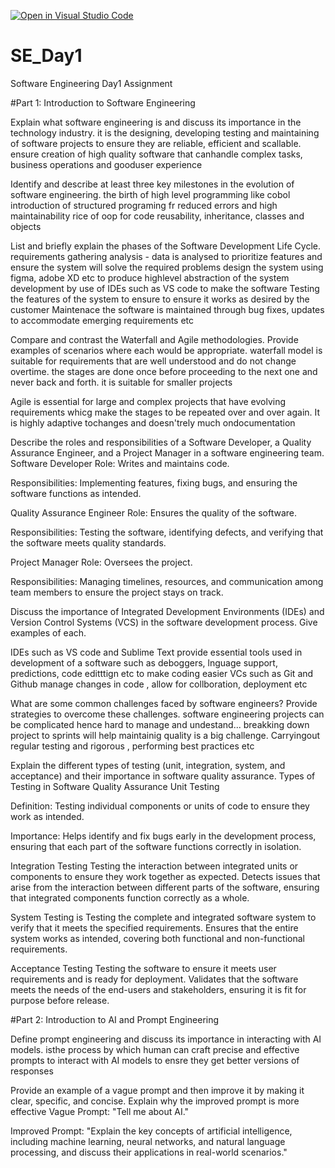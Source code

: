 [![Open in Visual Studio Code](https://classroom.github.com/assets/open-in-vscode-2e0aaae1b6195c2367325f4f02e2d04e9abb55f0b24a779b69b11b9e10269abc.svg)](https://classroom.github.com/online_ide?assignment_repo_id=17376118&assignment_repo_type=AssignmentRepo)
# SE_Day1
Software Engineering Day1 Assignment

#Part 1: Introduction to Software Engineering

Explain what software engineering is and discuss its importance in the technology industry.
it is the designing, developing testing and maintaining of software projects to ensure they are reliable, efficient and scallable. 
ensure creation of high quality software that canhandle complex tasks, business operations and gooduser experience

Identify and describe at least three key milestones in the evolution of software engineering.
the birth of high level programming like cobol
introduction of structured programing fr reduced errors and high maintainability
rice of oop for code reusability, inheritance, classes and objects

List and briefly explain the phases of the Software Development Life Cycle.
requirements gathering
analysis - data is analysed to prioritize features and ensure the system will solve the required problems
design the system using figma, adobe XD etc to produce highlevel abstraction of the system
development by use of IDEs such as VS code to make the software
Testing the features of the system to ensure to ensure it works as desired by the customer
Maintenace the software is maintained through bug fixes, updates to accommodate emerging requirements etc


Compare and contrast the Waterfall and Agile methodologies. Provide examples of scenarios where each would be appropriate.
waterfall model is suitable for requirements that are well understood and do not change overtime. the stages are done once before proceeding to the next one and never back and forth. it is suitable for smaller projects

Agile is essential for large and complex projects that have evolving requirements whicg make the stages to be repeated over and over again. It is highly adaptive tochanges and doesn'trely much ondocumentation

Describe the roles and responsibilities of a Software Developer, a Quality Assurance Engineer, and a Project Manager in a software engineering team.
Software Developer
Role: Writes and maintains code.

Responsibilities: Implementing features, fixing bugs, and ensuring the software functions as intended.

Quality Assurance Engineer
Role: Ensures the quality of the software.

Responsibilities: Testing the software, identifying defects, and verifying that the software meets quality standards.

Project Manager
Role: Oversees the project.

Responsibilities: Managing timelines, resources, and communication among team members to ensure the project stays on track.


Discuss the importance of Integrated Development Environments (IDEs) and Version Control Systems (VCS) in the software development process. Give examples of each.

IDEs such as VS code and Sublime Text provide essential tools used in development of a software such as deboggers, lnguage support, predictions, code editttign etc to make coding easier
VCs such as Git and Github manage changes in code , allow for collboration, deployment etc

What are some common challenges faced by software engineers? Provide strategies to overcome these challenges.
software engineering projects can be complicated hence hard to manage and undestand... breakking down project to sprints will help
maintainig quality is a big challenge. Carryingout regular testing and rigorous , performing best practices etc

Explain the different types of testing (unit, integration, system, and acceptance) and their importance in software quality assurance.
Types of Testing in Software Quality Assurance
Unit Testing

Definition: Testing individual components or units of code to ensure they work as intended.

Importance: Helps identify and fix bugs early in the development process, ensuring that each part of the software functions correctly in isolation.

Integration Testing
Testing the interaction between integrated units or components to ensure they work together as expected.
Detects issues that arise from the interaction between different parts of the software, ensuring that integrated components function correctly as a whole.

System Testing
is Testing the complete and integrated software system to verify that it meets the specified requirements.
Ensures that the entire system works as intended, covering both functional and non-functional requirements.

Acceptance Testing
Testing the software to ensure it meets user requirements and is ready for deployment.
Validates that the software meets the needs of the end-users and stakeholders, ensuring it is fit for purpose before release.


#Part 2: Introduction to AI and Prompt Engineering


Define prompt engineering and discuss its importance in interacting with AI models.
isthe process by which human can  craft precise and effective prompts to interact with AI models to ensre they get better versions of responses

Provide an example of a vague prompt and then improve it by making it clear, specific, and concise. Explain why the improved prompt is more effective
Vague Prompt: "Tell me about AI."

Improved Prompt: "Explain the key concepts of artificial intelligence, including machine learning, neural networks, and natural language processing, and discuss their applications in real-world scenarios."
